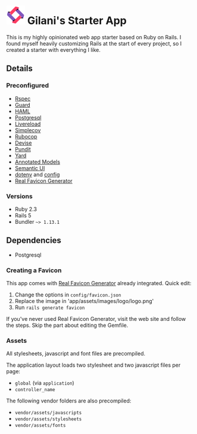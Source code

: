 # <img src="/app/assets/images/logo/logo.png" height="50px" /> Gilani's Starter App


This is my highly opinionated web app starter based on Ruby on Rails. I found myself heavily customizing Rails at the start of every project, so I created a starter with everything I like.

## Details

### Preconfigured

* [Rspec](http://rspec.info/)
* [Guard](https://github.com/guard/guard)
* [HAML](http://haml.info/)
* [Postgresql](https://www.postgresql.org)
* [Livereload](https://github.com/johnbintz/rack-livereload)
* [Simplecov](https://github.com/colszowka/simplecov)
* [Rubocop](https://github.com/bbatsov/rubocop)
* [Devise](https://github.com/plataformatec/devise)
* [Pundit](https://github.com/elabs/pundit)
* [Yard](http://yardoc.org/)
* [Annotated Models](https://github.com/ctran/annotate_models)
* [Semantic UI](http://semantic-ui.com/)
* [dotenv](https://github.com/bkeepers/dotenv) and [config](https://github.com/railsconfig/config)
* [Real Favicon Generator](https://realfavicongenerator.net/)

### Versions

* Ruby 2.3
* Rails 5
* Bundler `~> 1.13.1`

## Dependencies

* Postgresql

### Creating a Favicon

This app comes with [Real Favicon Generator](https://realfavicongenerator.net/)
already integrated. Quick edit:

1. Change the options in `config/favicon.json`
2. Replace the image in 'app/assets/images/logo/logo.png'
3. Run `rails generate favicon`

If you've never used Real Favicon Generator, visit the web site and follow the
steps. Skip the part about editing the Gemfile.

### Assets

All stylesheets, javascript and font files are precompiled.

The application layout loads two stylesheet and two javascript files per page:

* `global` (via `application`)
* `controller_name`

The following vendor folders are also precompiled:

* `vendor/assets/javascripts`
* `vendor/assets/stylesheets`
* `vendor/assets/fonts`
